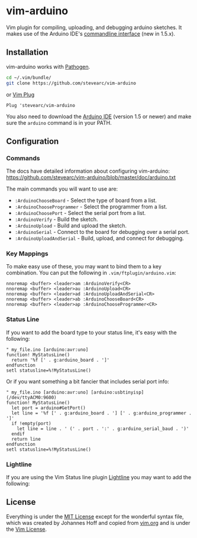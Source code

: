 # vim-arduino
Vim plugin for compiling, uploading, and debugging arduino sketches. It makes
use of the Arduino IDE's [commandline
interface](https://github.com/arduino/Arduino/blob/master/build/shared/manpage.adoc)
(new in 1.5.x).

## Installation

vim-arduino works with [Pathogen](https://github.com/tpope/vim-pathogen).

```sh
cd ~/.vim/bundle/
git clone https://github.com/stevearc/vim-arduino
```

or [Vim Plug](https://github.com/junegunn/vim-plug)

```vim
Plug 'stevearc/vim-arduino
```

You also need to download the [Arduino
IDE](https://www.arduino.cc/en/Main/Software) (version 1.5 or newer) and make
sure the `arduino` command is in your PATH.

## Configuration

### Commands

The docs have detailed information about configuring vim-arduino:
https://github.com/stevearc/vim-arduino/blob/master/doc/arduino.txt

The main commands you will want to use are:

* `:ArduinoChooseBoard` - Select the type of board from a list.
* `:ArduinoChooseProgrammer` - Select the programmer from a list.
* `:ArduinoChoosePort` - Select the serial port from a list.
* `:ArduinoVerify` - Build the sketch.
* `:ArduinoUpload` - Build and upload the sketch.
* `:ArduinoSerial` - Connect to the board for debugging over a serial port.
* `:ArduinoUploadAndSerial` - Build, upload, and connect for debugging.

### Key Mappings

To make easy use of these, you may want to bind them to a key combination. You
can put the following in `.vim/ftplugin/arduino.vim`:

```vim
nnoremap <buffer> <leader>am :ArduinoVerify<CR>
nnoremap <buffer> <leader>au :ArduinoUpload<CR>
nnoremap <buffer> <leader>ad :ArduinoUploadAndSerial<CR>
nnoremap <buffer> <leader>ab :ArduinoChooseBoard<CR>
nnoremap <buffer> <leader>ap :ArduinoChooseProgrammer<CR>
```

### Status Line

If you want to add the board type to your status line, it's easy with the
following:

```vim
" my_file.ino [arduino:avr:uno]
function! MyStatusLine()
  return '%f [' . g:arduino_board . ']'
endfunction
setl statusline=%!MyStatusLine()
```

Or if you want something a bit fancier that includes serial port info:

```vim
" my_file.ino [arduino:avr:uno] [arduino:usbtinyisp] (/dev/ttyACM0:9600)
function! MyStatusLine()
  let port = arduino#GetPort()
  let line = '%f [' . g:arduino_board . '] [' . g:arduino_programmer . ']'
  if !empty(port)
    let line = line . ' (' . port . ':' . g:arduino_serial_baud . ')'
  endif
  return line
endfunction
setl statusline=%!MyStatusLine()
```

### Lightline

If you are using the Vim Status line plugin [Lightline](https://github.com/itchyny/lightline.vim)
you may want to add the following:


## License
Everything is under the [MIT
License](https://github.com/stevearc/vim-arduino/blob/master/LICENSE) except for
the wonderful syntax file, which was created by Johannes Hoff and copied from
[vim.org](http://www.vim.org/scripts/script.php?script_id=2654) and is under the
[Vim License](http://vimdoc.sourceforge.net/htmldoc/uganda.html).
